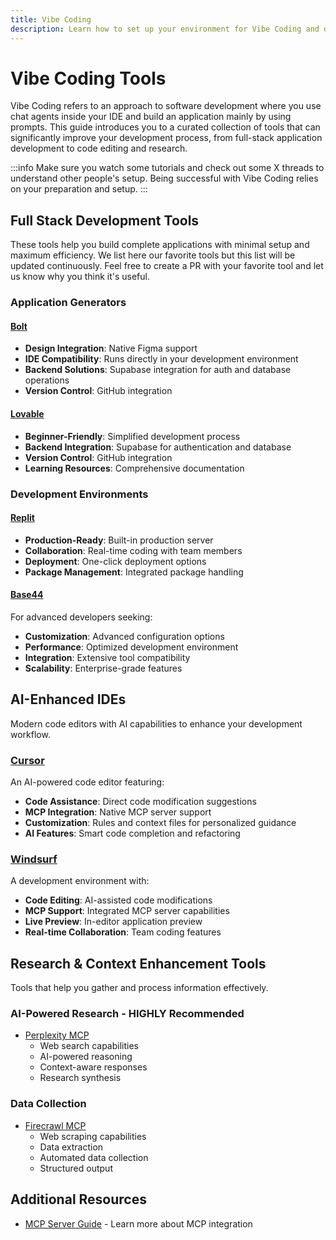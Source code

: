 ```yaml
---
title: Vibe Coding
description: Learn how to set up your environment for Vibe Coding and discover tools that enhance your development workflow
---
```


# Vibe Coding Tools

Vibe Coding refers to an approach to software development where you use chat agents inside your IDE and build an application mainly by using prompts. This guide introduces you to a curated collection of tools that can significantly improve your development process, from full-stack application development to code editing and research.

:::info
Make sure you watch some tutorials and check out some X threads to understand other people's setup. Being successful with Vibe Coding relies on your preparation and setup. 
:::

## Full Stack Development Tools

These tools help you build complete applications with minimal setup and maximum efficiency. We list here our favorite tools but this list will be updated continuously. Feel free to create a PR with your favorite tool and let us know why you think it's useful. 

### Application Generators

#### [Bolt](https://bolt.new/)

- **Design Integration**: Native Figma support
- **IDE Compatibility**: Runs directly in your development environment
- **Backend Solutions**: Supabase integration for auth and database operations
- **Version Control**: GitHub integration

#### [Lovable](https://lovable.dev/)

- **Beginner-Friendly**: Simplified development process
- **Backend Integration**: Supabase for authentication and database
- **Version Control**: GitHub integration
- **Learning Resources**: Comprehensive documentation

### Development Environments

#### [Replit](https://replit.com/)

- **Production-Ready**: Built-in production server
- **Collaboration**: Real-time coding with team members
- **Deployment**: One-click deployment options
- **Package Management**: Integrated package handling

#### [Base44](https://base44.app/)
For advanced developers seeking:
- **Customization**: Advanced configuration options
- **Performance**: Optimized development environment
- **Integration**: Extensive tool compatibility
- **Scalability**: Enterprise-grade features

## AI-Enhanced IDEs

Modern code editors with AI capabilities to enhance your development workflow.

### [Cursor](https://www.cursor.com/)
An AI-powered code editor featuring:
- **Code Assistance**: Direct code modification suggestions
- **MCP Integration**: Native MCP server support
- **Customization**: Rules and context files for personalized guidance
- **AI Features**: Smart code completion and refactoring

### [Windsurf](https://windsurf.com/)
A development environment with:
- **Code Editing**: AI-assisted code modifications
- **MCP Support**: Integrated MCP server capabilities
- **Live Preview**: In-editor application preview
- **Real-time Collaboration**: Team coding features

## Research & Context Enhancement Tools

Tools that help you gather and process information effectively.

### AI-Powered Research - HIGHLY Recommended
- [Perplexity MCP](https://www.perplexity.ai/)
  - Web search capabilities
  - AI-powered reasoning
  - Context-aware responses
  - Research synthesis

### Data Collection
- [Firecrawl MCP](https://www.firecrawl.dev/mcp)
  - Web scraping capabilities
  - Data extraction
  - Automated data collection
  - Structured output

## Additional Resources

- [MCP Server Guide](/build/build-with-ai/mcp/mpc) - Learn more about MCP integration
